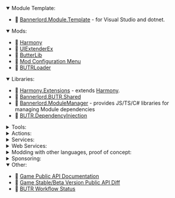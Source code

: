 <details open>
  <summary>Module Template:</summary>
  <ul>
    <li>📁 <a href="https://github.com/BUTR/Bannerlord.Module.Template">Bannerlord.Module.Template</a> - for Visual Studio and dotnet.</li>
  </ul>
</details>

<details open>
  <summary>Mods:</summary>
  <ul>
    <li>📁 <a href="https://github.com/BUTR/Bannerlord.Harmony">Harmony</a></li>
    <li>📁 <a href="https://github.com/BUTR/Bannerlord.UIExtenderEx">UIExtenderEx</a></li>
    <li>📁 <a href="https://github.com/BUTR/Bannerlord.ButterLib">ButterLib</a></li>
    <li>📁 <a href="https://github.com/Aragas/Bannerlord.MBOptionScreen">Mod Configuration Menu</a></li>
    <li>📁 <a href="https://github.com/BUTR/Bannerlord.BUTRLoader">BUTRLoader</a></li>
  </ul>
</details>
 
<details open>
  <summary>Libraries:</summary>
    <ul>
      <li>📂 <a href="https://github.com/BUTR/Harmony.Extensions">Harmony.Extensions</a> - extends <a href="https://github.com/pardeike/Harmony">Harmony</a>.</li>
      <li>📂 <a href="https://github.com/BUTR/Bannerlord.BUTR.Shared">Bannerlord.BUTR.Shared</a></li>
      <li>📂 <a href="https://github.com/BUTR/Bannerlord.ModuleManager">Bannerlord.ModuleManager</a> - provides JS/TS/C# libraries for managing Module dependencies </li>
      <li>📂 <a href="https://github.com/BUTR/BUTR.DependencyInjection">BUTR.DependencyInjection</a></li>
    </ul>
</details>
  
<details>
  <summary>Tools:</summary>
    <ul>
      <li>🧰 <a href="https://github.com/BUTR/FetchBannerlordVersion">FetchBannerlordVersion</a></li>
      <li>🧰 <a href="https://github.com/BUTR/Bannerlord.BuildResources">Bannerlord.BuildResources</a></li>
      <li>🧰 <a href="https://github.com/BUTR/Bannerlord.ChangelogParser">Bannerlord.ChangelogParser</a></li>
      <li>🧰 <a href="https://github.com/BUTR/Bannerlord.LocalizationParser">Bannerlord.LocalizationParser</a></li>
      <li>🧰 <a href="https://github.com/BUTR/Bannerlord.ReferenceAssemblies">Bannerlord.ReferenceAssemblies</a></li>
    </ul>
</details>
  
<details>
  <summary>Actions:</summary>
    <ul>
      <li>:octocat: <a href="https://github.com/BUTR/actions-common-setup">actions-common-setup</a></li>
      <li>:octocat: <a href="https://github.com/BUTR/actions-tests-setup">actions-tests-setup</a></li>
      <li>:octocat: <a href="https://github.com/BUTR/actions-docfx-setup">actions-docfx-setup</a></li>
      <li>:octocat: <a href="https://github.com/BUTR/actions-code-format-setup">actions-code-format-setup</a></li>
    </ul>
</details>

<details>
  <summary>Services:</summary>
    <ul>
      <li>🌎 <a href="https://github.com/Aragas/NexusMods.Monitor">NexusMods.Monitor</a></li>
    </ul>
</details>

<details>
  <summary>Web Services:</summary>
    <ul>
      <li>🌐 <a href="https://github.com/BUTR/BUTR.CrashReportViewer">BUTR.CrashReportViewer</a></li>
      <li>🌐 <a href="https://github.com/BUTR/NexusMods.ArticleViewer">NexusMods.ArticleViewer</a></li>
    </ul>
</details>

<details>
  <summary>Modding with other languages, proof of concept:</summary>
  <ul>
    <li>📁 <a href="https://github.com/BUTR/Bannerlord.Lua">Bannerlord.Lua</a></li>
    <li>📁 <a href="https://github.com/BUTR/Bannerlord.Python">Bannerlord.Python</a></li>
    <li>📁 <a href="https://github.com/BUTR/Bannerlord.PHP">Bannerlord.PHP</a></li>
  </ul>
</details>

<details>
  <summary>Sponsoring:</summary>
  <ul>
    <li>💰 <a href="https://github.com/pardeike">pardeike - github sponsors - 20$</a></li>
    <li>💰 <a href="https://github.com/kzu">kzu - github sponsors - 5$</a></li>
    <li>💰 <a href="https://github.com/0x0ade">0x0ade - patreon - 10$</a></li>
    <li>💰 <a href="https://github.com/Elringus"><s>elringus - ko-fi - 9$</s></a></li>
  </ul>
</details>

<details open>
  <summary>Other:</summary>
  <ul>
    <li>📝 <a href="https://github.com/BUTR/Bannerlord.ReferenceAssemblies.Documentation">Game Public API Documentation</a></li>
    <li>📝 <a href="https://butr.github.io/Bannerlord.ReferenceAssemblies.Diff">Game Stable/Beta Version Public API Diff</a></li>
    <li>📝 <a href="/profile/workflow-status.md">BUTR Workflow Status</a></li>
  </ul>
</details>
